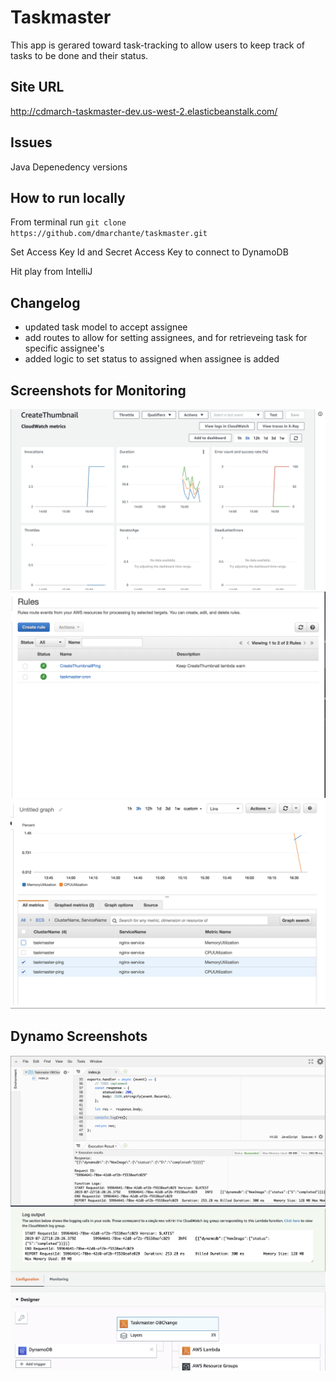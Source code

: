 # Taskmaster
This app is gerared toward task-tracking to allow users to keep track of tasks to be done and their status.

## Site URL

http://cdmarch-taskmaster-dev.us-west-2.elasticbeanstalk.com/

## Issues

Java Depenedency versions

## How to run locally

From terminal run `git clone https://github.com/dmarchante/taskmaster.git`

Set Access Key Id and Secret Access Key to connect to DynamoDB

Hit play from IntelliJ

## Changelog

- updated task model to accept assignee
- add routes to allow for setting assignees, and for retrieveing task for specific assignee's
- added logic to set status to assigned when assignee is added

## Screenshots for Monitoring
![Cloudwatch Metrics](./docs/assets/cloudwatch-metrics.png)
![Cloudwatch Rules](./docs/assets/cloudwatch-rules.png)
![ECS Cronjob Metrics](./docs/assets/ecs-metrics.png)


## Dynamo Screenshots
![Lambda with Dynamo function](./docs/assets/lambdadb-fn.png)
![Lambda with Dynamo Result](./docs/assets/lambdadb-res.png)
